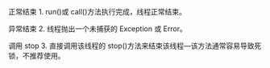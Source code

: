 正常结束 1. run()或 call()方法执行完成，线程正常结束。 

异常结束 2. 线程抛出一个未捕获的 Exception 或 Error。 

调用 stop 3. 直接调用该线程的 stop()方法来结束该线程—该方法通常容易导致死锁，不推荐使用。 